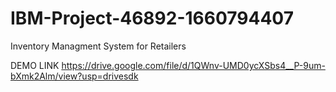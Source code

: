 # IBM-Project-46892-1660794407
Inventory Managment System for Retailers


DEMO LINK
https://drive.google.com/file/d/1QWnv-UMD0ycXSbs4__P-9um-bXmk2Alm/view?usp=drivesdk
